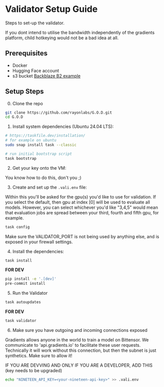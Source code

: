 # Validator Setup Guide

Steps to set-up the validator.

If you dont intend to utilise the bandwidth independently of the gradients platform,
child hotkeying would not be a bad idea at all.

## Prerequisites

- Docker
- Hugging Face account
- s3 bucket [Backblaze B2 example](s3_setup.md)


## Setup Steps

0. Clone the repo
```bash
git clone https://github.com/rayonlabs/G.O.D.git
cd G.O.D
```

1. Install system dependencies (Ubuntu 24.04 LTS):

```bash
# https://taskfile.dev/installation/
# for example on ubuntu
sudo snap install task --classic

# run initial bootstrap script
task bootstrap
```

2. Get your key onto the VM:

You know how to do this, don't you ;)

3. Create and set up the `.vali.env` file:

Within this you'll be asked for the gpu(s) you'd like to use for validation. If you select the default, then gpu at index [0] will be used to evaluate all models. However, you can select whichever you'd like "3,4,5" would mean that evaluation jobs are spread between your third, fourth and fifth gpu, for example.

```bash
task config
```

Make sure the VALIDATOR_PORT is not being used by anything else, and is exposed in your firewall settings.

4. Install the dependencies:

```bash
task install
```

**FOR DEV**
```bash
pip install -e '.[dev]'
pre-commit install
```




5. Run the Validator

```bash
task autoupdates
```

**FOR DEV**

```bash
task validator
```


6. Make sure you have outgoing and incoming connections exposed

Gradients allows anyone in the world to train a model on Bittensor. We communicate to 'api.gradients.io' to facilitate these user requests.
Technically it will work without this connection, but then the subnet is just synthetics. Make sure to allow it!




IF YOU ARE DEVVING AND ONLY IF YOU ARE A DEVELOPER, ADD THIS (key needs to be upgraded)
```bash
echo "NINETEEN_API_KEY=<your-nineteen-api-key>" >> .vali.env
```
